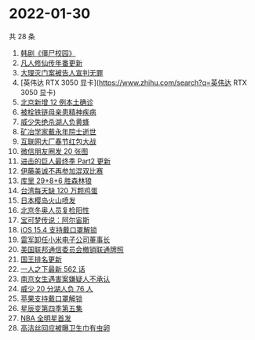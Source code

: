 # 2022-01-30

共 28 条

<!-- BEGIN ZHIHUSEARCH -->
<!-- 最后更新时间 Sun Jan 30 2022 13:09:48 GMT+0800 (China Standard Time) -->
1. [韩剧《僵尸校园》](https://www.zhihu.com/search?q=僵尸校园)
1. [凡人修仙传年番更新](https://www.zhihu.com/search?q=凡人修仙传)
1. [大理灭门案被告人宣判无罪](https://www.zhihu.com/search?q=大理灭门案)
1. [英伟达 RTX 3050 显卡](https://www.zhihu.com/search?q=英伟达 RTX 3050 显卡)
1. [北京新增 12 例本土确诊 ](https://www.zhihu.com/search?q=北京新增)
1. [被栓铁链母亲患精神疾病](https://www.zhihu.com/search?q=被栓铁链母亲患精神疾病)
1. [威少失绝杀湖人负黄蜂](https://www.zhihu.com/search?q=湖人)
1. [矿冶学家戴永年院士逝世](https://www.zhihu.com/search?q=戴永年)
1. [互联网大厂春节红包大战](https://www.zhihu.com/search?q=互联网大厂春节红包大战)
1. [微信朋友圈发 20 张图](https://www.zhihu.com/search?q=微信更新)
1. [进击的巨人最终季 Part2 更新](https://www.zhihu.com/search?q=进击的巨人)
1. [伊藤美诚不再参加混双比赛](https://www.zhihu.com/search?q=伊藤美诚)
1. [库里 29+8+6 胜森林狼](https://www.zhihu.com/search?q=库里)
1. [台湾每天缺 120 万颗鸡蛋](https://www.zhihu.com/search?q=台湾每天缺120万颗鸡蛋)
1. [日本樱岛火山喷发](https://www.zhihu.com/search?q=日本樱岛火山喷发)
1. [北京冬奥人员复检阳性](https://www.zhihu.com/search?q=北京冬奥人员复检阳性)
1. [宝可梦传说：阿尔宙斯](https://www.zhihu.com/search?q=阿尔宙斯)
1. [iOS 15.4 支持戴口罩解锁](https://www.zhihu.com/search?q=iOS15.4支持戴口罩解锁)
1. [雷军卸任小米电子公司董事长](https://www.zhihu.com/search?q=雷军)
1. [美国联邦通信委员会撤销联通牌照](https://www.zhihu.com/search?q=美国联邦通信委员会撤销联通牌照)
1. [国王排名更新](https://www.zhihu.com/search?q=国王排名)
1. [一人之下最新 562 话](https://www.zhihu.com/search?q=一人之下)
1. [南京女生遇害案嫌疑人不承认](https://www.zhihu.com/search?q=南京女生遇害案)
1. [威少 20 分湖人负 76 人](https://www.zhihu.com/search?q=湖人)
1. [苹果支持戴口罩解锁](https://www.zhihu.com/search?q=苹果支持戴口罩解锁)
1. [星辰变第四季第五集](https://www.zhihu.com/search?q=星辰变)
1. [NBA 全明星首发](https://www.zhihu.com/search?q=全明星)
1. [高洁丝回应被曝卫生巾有虫卵](https://www.zhihu.com/search?q=高洁丝回应)
<!-- END ZHIHUSEARCH -->
